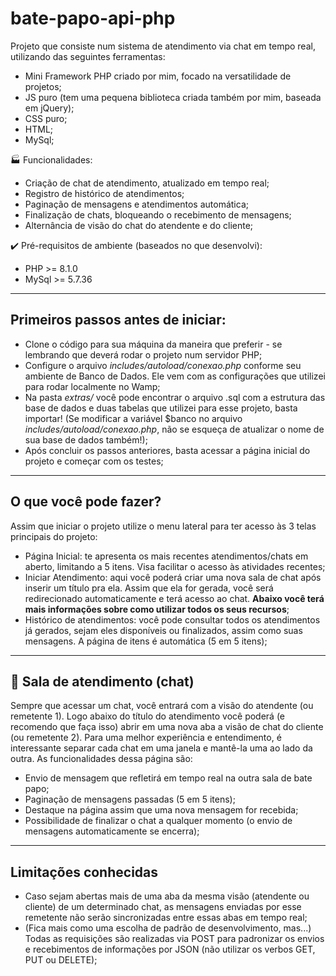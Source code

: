 # bate-papo-api-php
Projeto que consiste num sistema de atendimento via chat em tempo real, utilizando das seguintes ferramentas:

- Mini Framework PHP criado por mim, focado na versatilidade de projetos;
- JS puro (tem uma pequena biblioteca criada também por mim, baseada em jQuery);
- CSS puro;
- HTML;
- MySql;

🏭 Funcionalidades:

- Criação de chat de atendimento, atualizado em tempo real;
- Registro de histórico de atendimentos;
- Paginação de mensagens e atendimentos automática;
- Finalização de chats, bloqueando o recebimento de mensagens;
- Alternância de visão do chat do atendente e do cliente;

✔️ Pré-requisitos de ambiente (baseados no que desenvolvi):

- PHP   >= 8.1.0
- MySql >= 5.7.36

---

## Primeiros passos antes de iniciar:

- Clone o código para sua máquina da maneira que preferir - se lembrando que deverá rodar o projeto num servidor PHP;
- Configure o arquivo _includes/autoload/conexao.php_ conforme seu ambiente de Banco de Dados. Ele vem com as configurações que utilizei para rodar localmente no Wamp;
- Na pasta _extras/_ você pode encontrar o arquivo .sql com a estrutura das base de dados e duas tabelas que utilizei para esse projeto, basta importar! (Se modificar a variável $banco no arquivo _includes/autoload/conexao.php_, não se esqueça de atualizar o nome de sua base de dados também!);
- Após concluir os passos anteriores, basta acessar a página inicial do projeto e começar com os testes;

---

## O que você pode fazer?

Assim que iniciar o projeto utilize o menu lateral para ter acesso às 3 telas principais do projeto:

- Página Inicial: te apresenta os mais recentes atendimentos/chats em aberto, limitando a 5 itens. Visa facilitar o acesso às atividades recentes;
- Iniciar Atendimento: aqui você poderá criar uma nova sala de chat após inserir um título pra ela. Assim que ela for gerada, você será redirecionado automaticamente e terá acesso ao chat. **Abaixo você terá mais informações sobre como utilizar todos os seus recursos**;
- Histórico de atendimentos: você pode consultar todos os atendimentos já gerados, sejam eles disponíveis ou finalizados, assim como suas mensagens. A página de itens é automática (5 em 5 itens);

---

## 👥 Sala de atendimento (chat)

Sempre que acessar um chat, você entrará com a visão do atendente (ou remetente 1). Logo abaixo do título do atendimento você poderá (e recomendo que faça isso) abrir em uma nova aba a visão de chat do cliente (ou remetente 2). Para uma melhor experiência e entendimento, é interessante separar cada chat em uma janela e mantê-la uma ao lado da outra.
As funcionalidades dessa página são:

- Envio de mensagem que refletirá em tempo real na outra sala de bate papo;
- Paginação de mensagens passadas (5 em 5 itens);
- Destaque na página assim que uma nova mensagem for recebida;
- Possibilidade de finalizar o chat a qualquer momento (o envio de mensagens automaticamente se encerra);

---

## Limitações conhecidas

- Caso sejam abertas mais de uma aba da mesma visão (atendente ou cliente) de um determinado chat, as mensagens enviadas por esse remetente não serão sincronizadas entre essas abas em tempo real;
- (Fica mais como uma escolha de padrão de desenvolvimento, mas...) Todas as requisições são realizadas via POST para padronizar os envios e recebimentos de informações por JSON (não utilizar os verbos GET, PUT ou DELETE);

